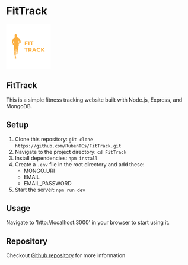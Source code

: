 # FitTrack

![FitTrack Logo](public/img/FitTrackLogo.svg)

## FitTrack
This is a simple fitness tracking website built with Node.js, Express, and MongoDB.

## Setup
1. Clone this repository: `git clone https://github.com/RubenTCs/FitTrack.git`
2. Navigate to the project directory: `cd FitTrack`
3. Install dependencies: `npm install`
4. Create a `.env` file in the root directory and add these:
    - MONGO_URI
    - EMAIL
    - EMAIL_PASSWORD
5. Start the server: `npm run dev`

## Usage

Navigate to 'http://localhost:3000' in your browser to start using it.

## Repository

Checkout [Github repository](https://github.com/RubenTCs/FitTrack) for more information